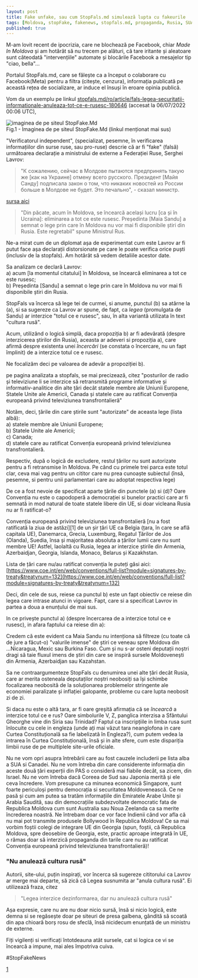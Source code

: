 ```yaml
---
layout: post
title: Fake unfake, sau cum StopFals.md simulează lupta cu fakeurile
tags: [Moldova, stopFake, fakenews, stopfals.md, propaganda, Rusia, SUA, meta, cenzura, facebook]
published: true
---
```



M-am lovit recent de ipocrizia, care ne blochează pe Facebook, chiar _Made In Moldova_ și am hotărât să nu trecem pe alături, că tare iritante și aleatoare sunt câteodată "intervențiile" automate și blocările Facebook a mesajelor tip "ciao, bella"... 

Portalul StopFals.md, care se fălește ca a început o colaborare cu Facebook(Meta) pentru a filtra (citește, cenzura), informația publicată pe această rețea de socializare, ar induce el însuși în eroare opinia publică.  

Vom da un exemplu pe linkul [stopfals.md/ro/article/fals-legea-securitatii-informationale-anuleaza-tot-ce-e-rusesc-180646](https://stopfals.md/ro/article/fals-legea-securitatii-informationale-anuleaza-tot-ce-e-rusesc-180646) (accesat la 06/07/2022 00:06 UTC), 

![imaginea de pe siteul StopFake.Md](../assets/2022-07-06%2001_30_53-Stop%20Fals%20_%20FALS_LegeaSecuritatiiInformaționale.png)  
Fig.1 - Imaginea de pe siteul StopFake.Md (linkul menționat mai sus)

"Verificatorul independent", (specializat, pesemne, în verificarea informațiilor din surse ruse, sau pro-ruse) descrie că ar fi "fake" (falsă) următoarea declarație a ministrului de externe a Federației Ruse, Serghei Lavrov:

> "К сожалению, сейчас в Молдове пытаются предпринять такую же [как на Украине] отмену всего русского. Президент [Майя Санду] подписала закон о том, что никаких новостей из России больше в Молдове не будет. Это печально", - сказал министр.

[sursa aici](https://tass.ru/politika/15017975?utm_source=web.telegram.org&utm_medium=referral&utm_campaign=web.telegram.org&utm_referrer=web.telegram.org)

> "Din păcate, acum în Moldova, se încearcă același lucru [ca și în Ucraina]: eliminarea a tot ce este rusesc. Președinta [Maia Sandu] a semnat o lege prin care în Moldova nu vor mai fi disponibile știri din Rusia. Este regretabil" spune Ministrul Rus. 

Ne-a mirat cum de un diplomat așa de experimentat cum este Lavrov ar fi putut face așa declarații distorsionate pe care le poate verifica orice puști (inclusiv de la stopfals). Am hotărât să vedem detaliile acestor date. 

Sa analizam ce declară Lavrov:  
  a) acum [la momentul citatului] în Moldova, se încearcă eliminarea a tot ce este rusesc;  
  b) Președinta [Sandu] a semnat o lege prin care în Moldova nu vor mai fi disponibile știri din Rusia.

StopFals va încerca să lege tei de curmei, si anume, punctul (b) sa atârne la (a), si sa sugereze ca Lavrov ar spune, de fapt, ca _legea_ (promulgata de Sandu) ar interzice "totul ce e rusesc", sau, în alta variantă utilizata în text "cultura rusă".

Acum, utilizând o logică simplă, daca propoziția b) ar fi adevărată (despre interzicerea știrilor din Rusia), aceasta ar adeveri si propoziția a), care afirmă despre existenta unei _încercări_ (se constata o încercare, nu un fapt împlinit) de a interzice totul ce e rusesc.

Ne focalizăm deci pe valoarea de adevăr a propoziției b).

pe pagina analizata a stopfals, se mai precizează, citez "posturilor de radio și televiziune li se interzice să retransmită programe informative și informativ-analitice din alte țări decât statele membre ale Uniunii Europene, Statele Unite ale Americii, Canada și statele care au ratificat Convenția europeană privind televiziunea transfrontalieră"

Notăm, deci, țările din care știrile sunt "autorizate" de aceasta lege (lista albă):  
  a) statele membre ale Uniunii Europene;  
  b) Statele Unite ale Americii;  
  c) Canada;  
  d) statele care au ratificat Convenția europeană privind televiziunea transfrontalieră.

Respectiv, după o logică de excludere, restul țărilor nu sunt autorizate pentru a fi retransmise în Moldova. 
Pe când cu primele trei parca este totul clar, ceva mai vag pentru un cititor care nu prea cunoaște subiectul (însă, pesemne, si pentru unii parlamentari care au adoptat respectiva lege)


De ce a fost nevoie de specificat aparte țările din punctele (a) si (d)? Oare Convenția nu este o capodoperă a democrației si bunelor practici care ar fi semnată in mod natural de toate statele libere din UE, si doar vicleana Rusia nu ar fi ratificat-o?

Convenția europeană privind televiziunea transfrontalieră [nu a fost ratificată la ziua de astăzi][1] de un șir țări UE ca Belgia (țara, în care se află capitala UE), Danemarca, Grecia, Luxemburg, Regatul Țărilor de Jos (Olanda), Suedia, însa și majoritatea absoluta a țârilor lumii care nu sunt membre UE! Astfel, laolaltă cu Rusia, legea ar interzice știrile din Armenia, Azerbaidjan, Georgia, Islanda, Monaco, Belarus și Kazakhstan. 

Lista de țări care nu/au ratificat convenția le puteți găsi aici:
[https://www.coe.int/en/web/conventions/full-list?module=signatures-by-treaty&treatynum=132](https://www.coe.int/en/web/conventions/full-list?module=signatures-by-treaty&treatynum=132)


Deci, din cele de sus, reiese ca punctul b) este un fapt obiectiv ce reiese din legea care intrase atunci in vigoare. Fapt, care si a specificat Lavrov in partea a doua a enunțului de mai sus. 

In ce privește punctul a) (despre încercarea de a interzice totul ce e rusesc), in afara faptului ca reiese din a):

Credem că este evident ca Maia Sandu nu intenționa să filtreze (cu toate că de jure a făcut-o) "valurile imense" de știri ce veneau spre Moldova din ...Nicaragua, Mexic sau Burkina Faso. Cum și nu s-ar osteni deputații noștri dragi să taie fluxul imens de știri din care se inspiră sursele Moldovenești din Armenia, Azerbaidjan sau Kazahstan. 

Sa ne contraargumenteze StopFals cu denumirea unei alte țări decât Rusia, care ar merita osteneala deputaților noștri neobosiți sa își schimbe focalizarea neobosită de la soluționarea problemelor stringente ale economiei paralizate și inflației galopante, probleme cu care lupta neobosit zi de zi.

Si daca nu este o altă tara, ar fi oare greșită afirmația că se _încearcă_ a interzice totul ce e rus? Oare simbolurile V, Z, panglica interzisa a Sfântului Gheorghe vine din Siria sau Trinidad?
Faptul ca inscripțiile in limba rusa sunt înlocuite cu cele in engleza (unde ați mai văzut tara neanglofona in care Curtea Constituțională sa fie labelizată în Engleza?), cum putem vedea la intrarea în Curtea Constituțională, însă și in alte sfere, cum este dispariția limbii ruse de pe multiplele site-urile oficiale. 

Nu ne vom opri asupra întrebării care au fost cauzele includerii pe lista alba a SUA si Canadei. Nu ne vom întreba din care considerente informația din aceste două țări experții din PAS o consideră mai fiabile decât, sa zicem, din Israel. Nu ne vom întreba dacă Coreea de Sud sau Japonia merită și ele ceva încredere. Vom presupune ca minunea economică Singapore, sunt foarte periculoși pentru democrația si securitatea Moldovenească. Ce ne pasă și cum am putea sa tratăm informațiile din Emiratele Arabe Unite și Arabia Saudită, sau din democrațiile subdezvoltate democratic fata de Republica Moldova cum sunt Australia sau Noua Zeelanda ca sa merite încrederea noastră. Ne întrebam doar ce vor face Indienii când vor afla că nu mai pot transmite produsele Bollywood în Republica Moldova! Ce sa mai vorbim foștii colegi de integrare UE din Georgia (spun, foștii, că Republica Moldova, spre deosebire de Georgia, este, practic aproape integrată în UE, o rămas doar să interzică propaganda din tarile care nu au ratificat Convenția europeană privind televiziunea transfrontalieră)!

### "Nu anulează cultura rusă"

Autorii, site-ului, puțin inspirați, vor încerca să sugereze cititorului ca Lavrov ar merge mai departe, să zică câ Legea susnumita ar "anula cultura rusă". Ei utilizează fraza, citez 

> "Legea interzice dezinformarea, dar nu anulează cultura rusă"

Așa expresie, care nu are nu doar nicio sursă, însă si nicio logică, este demna si se regăsește doar pe siteuri de presa galbena, gândită să scoată din apa chioară borș rosu de sfeclă, însă nicidecum enunțată de un ministru de externe.


Fiți vigilenți si verificați întotdeauna atât sursele, cat si logica ce vi se încearcă a impune, mai ales împotriva cuiva.

#StopFakeNews

[1](https://www.coe.int/en/web/conventions/full-list?module=signatures-by-treaty&treatynum=132)